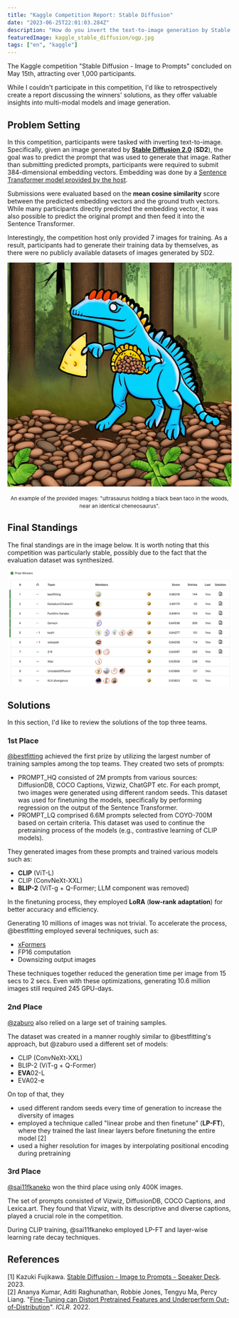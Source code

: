 ```yaml
---
title: "Kaggle Competition Report: Stable Diffusion"
date: "2023-06-25T22:01:03.284Z"
description: "How do you invert the text-to-image generation by Stable Diffusion? Let's take a look at the solutions by the winning teams."
featuredImage: kaggle_stable_diffusion/ogp.jpg
tags: ["en", "kaggle"]
---
```


The Kaggle competition "Stable Diffusion - Image to Prompts" concluded on May 15th, attracting over 1,000 participants.

While I couldn't participate in this competition, I'd like to retrospectively create a report discussing the winners' solutions, as they offer valuable insights into multi-modal models and image generation.

## Problem Setting

In this competition, participants were tasked with inverting text-to-image. Specifically, given an image generated by [**Stable Diffusion 2.0**](https://huggingface.co/stabilityai/stable-diffusion-2/blob/main/768-v-ema.ckpt) (**SD2**), the goal was to predict the prompt that was used to generate that image. Rather than submitting predicted prompts, participants were required to submit 384-dimensional embedding vectors. Embedding was done by a [Sentence Transformer model provided by the host](https://www.kaggle.com/datasets/inversion/sentence-transformers-222).

Submissions were evaluated based on the **mean cosine similarity** score between the predicted embedding vectors and the ground truth vectors. While many participants directly predicted the embedding vector, it was also possible to predict the original prompt and then feed it into the Sentence Transformer.

Interestingly, the competition host only provided 7 images for training. As a result, participants had to generate their training data by themselves, as there were no publicly available datasets of images generated by SD2.

![](2023-06-20-07-40-15.png)

<div style="text-align: center;"><small>An example of the provided images: "ultrasaurus holding a black bean taco in the woods, near an identical cheneosaurus".</small></div>

## Final Standings

The final standings are in the image below. It is worth noting that this competition was particularly stable, possibly due to the fact that the evaluation dataset was synthesized.

![](2023-06-20-07-43-41.png)

## Solutions

In this section, I'd like to review the solutions of the top three teams.

### 1st Place

[@bestfitting](https://www.kaggle.com/competitions/stable-diffusion-image-to-prompts/discussion/411237) achieved the first prize by utilizing the largest number of training samples among the top teams. They created two sets of prompts:

- PROMPT_HQ consisted of 2M prompts from various sources: DiffusionDB, COCO Captions, Vizwiz, ChatGPT etc. For each prompt, two images were generated using different random seeds. This dataset was used for finetuning the models, specifically by performing regression on the output of the Sentence Transformer.
- PROMPT_LQ comprised 6.6M prompts selected from COYO-700M based on certain criteria. This dataset was used to continue the pretraining process of the models (e.g., contrastive learning of CLIP models).

They generated images from these prompts and trained various models such as:

- **CLIP** (ViT-L)
- CLIP (ConvNeXt-XXL)
- **BLIP-2** (ViT-g + Q-Former; LLM component was removed)

In the finetuning process, they employed **LoRA** (**low-rank adaptation**) for better accuracy and efficiency.

Generating 10 millions of images was not trivial. To accelerate the process, @bestfitting employed several techniques, such as:

- [xFormers](https://github.com/facebookresearch/xformers)
- FP16 computation
- Downsizing output images

These techniques together reduced the generation time per image from 15 secs to 2 secs. Even with these optimizations, generating 10.6 million images still required 245 GPU-days.

### 2nd Place

[@zaburo](https://www.kaggle.com/competitions/stable-diffusion-image-to-prompts/discussion/410606) also relied on a large set of training samples.

The dataset was created in a manner roughly similar to @bestfitting's approach, but @zaburo used a different set of models:

- CLIP (ConvNeXt-XXL)
- BLIP-2 (ViT-g + Q-Former)
- **EVA**02-L
- EVA02-e

On top of that, they

- used different random seeds every time of generation to increase the diversity of images
- employed a technique called "linear probe and then finetune" (**LP-FT**), where they trained the last linear layers before finetuning the entire model [2]
- used a higher resolution for images by interpolating positional encoding during pretraining


### 3rd Place

[@sai11fkaneko](https://www.kaggle.com/competitions/stable-diffusion-image-to-prompts/discussion/410686) won the third place using only 400K images.

The set of prompts consisted of Vizwiz, DiffusionDB, COCO Captions, and Lexica.art. They found that Vizwiz, with its descriptive and diverse captions, played a crucial role in the competition.

During CLIP training, @sai11fkaneko employed LP-FT and layer-wise learning rate decay techniques.

## References

[1] Kazuki Fujikawa. [Stable Diffusion - Image to Prompts - Speaker Deck](https://speakerdeck.com/kfujikawa/stable-diffusion-image-to-prompts). 2023.  
[2] Ananya Kumar, Aditi Raghunathan, Robbie Jones, Tengyu Ma, Percy Liang. "[Fine-Tuning can Distort Pretrained Features and Underperform Out-of-Distribution](https://arxiv.org/abs/2202.10054)". *ICLR*. 2022.
